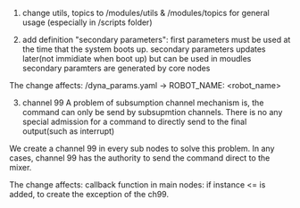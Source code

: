 1. change utils, topics to /modules/utils & /modules/topics for general usage (especially in /scripts folder)

2. add definition "secondary parameters": 
first parameters must be used at the time that the system boots up.
secondary parameters updates later(not immidiate when boot up) but can be used in moudles
secondary paramters are generated by core nodes

The change affects:
/dyna_params.yaml  -> ROBOT_NAME: <robot_name>

3. channel 99
A problem of subsumption channel mechanism is, the command can only be send by subsupmtion channels. There is no any special admission for a command to directly send to the final output(such as interrupt)

We create a channel 99 in every sub nodes to solve this problem. In any cases, channel 99 has the authority to send the command direct to the mixer.

The change affects:
callback function in main nodes:
if instance <= <number> is added, to create the exception of the ch99.
